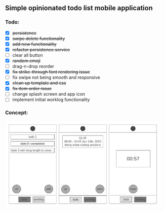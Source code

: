 ## Simple opinionated todo list mobile application
### Todo:
- [x] ~~persistence~~
- [x] ~~swipe delete functionality~~
- [x] ~~add new functionality~~
- [x] ~~refactor persistence service~~
- [ ] clear all button
- [x] ~~random emoji~~
- [ ] drag-n-drop reorder
- [x] ~~fix strike-through font rendering issue~~
- [ ] fix swipe not being smooth and responsive
- [x] ~~clean up template and css~~
- [x] ~~fix item order issue~~
- [ ] change splash screen and app icon
- [ ] implement initial worklog functionality

### Concept:
[![concept](./res/concept.png)](https://wireframe.cc/pro/pp/b6d863b93619372)
